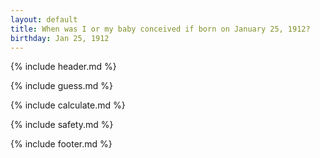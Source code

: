 ```yaml
---
layout: default
title: When was I or my baby conceived if born on January 25, 1912?
birthday: Jan 25, 1912
---
```


{% include header.md %}

{% include guess.md %}

{% include calculate.md %}

{% include safety.md %}

{% include footer.md %}



